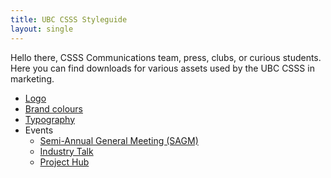 ```yaml
---
title: UBC CSSS Styleguide
layout: single
---
```


Hello there, CSSS Communications team, press, clubs, or curious students. Here
you can find downloads for various assets used by the UBC CSSS in marketing.

- [Logo](logo/)
- [Brand colours](colours/)
- [Typography](typography/)
- Events
    - [Semi-Annual General Meeting (SAGM)](events/semi-annual-general-meeting/)
    - [Industry Talk](events/industry-talk/)
    - [Project Hub](event/project-hub/)

